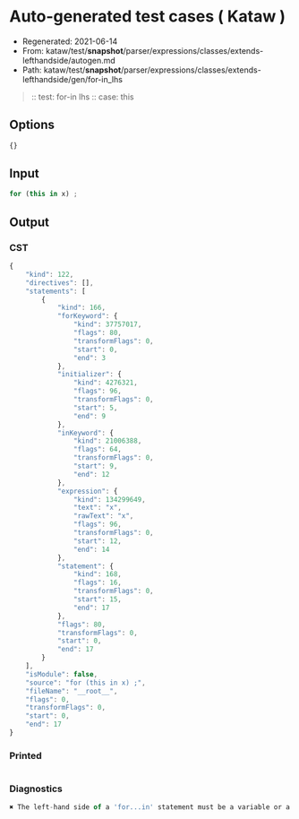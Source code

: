 # Auto-generated test cases ( Kataw )
- Regenerated: 2021-06-14
- From: kataw/test/__snapshot__/parser/expressions/classes/extends-lefthandside/autogen.md
- Path: kataw/test/__snapshot__/parser/expressions/classes/extends-lefthandside/gen/for-in_lhs
> :: test: for-in lhs
> :: case: this
## Options

`````js
{}
`````
## Input

`````js
for (this in x) ;
`````
## Output

### CST

```javascript
{
    "kind": 122,
    "directives": [],
    "statements": [
        {
            "kind": 166,
            "forKeyword": {
                "kind": 37757017,
                "flags": 80,
                "transformFlags": 0,
                "start": 0,
                "end": 3
            },
            "initializer": {
                "kind": 4276321,
                "flags": 96,
                "transformFlags": 0,
                "start": 5,
                "end": 9
            },
            "inKeyword": {
                "kind": 21006388,
                "flags": 64,
                "transformFlags": 0,
                "start": 9,
                "end": 12
            },
            "expression": {
                "kind": 134299649,
                "text": "x",
                "rawText": "x",
                "flags": 96,
                "transformFlags": 0,
                "start": 12,
                "end": 14
            },
            "statement": {
                "kind": 168,
                "flags": 16,
                "transformFlags": 0,
                "start": 15,
                "end": 17
            },
            "flags": 80,
            "transformFlags": 0,
            "start": 0,
            "end": 17
        }
    ],
    "isModule": false,
    "source": "for (this in x) ;",
    "fileName": "__root__",
    "flags": 0,
    "transformFlags": 0,
    "start": 0,
    "end": 17
}
```

### Printed

```javascript

```

### Diagnostics

```javascript
✖ The left-hand side of a 'for...in' statement must be a variable or a property access. - start: 12, end: 14

```

